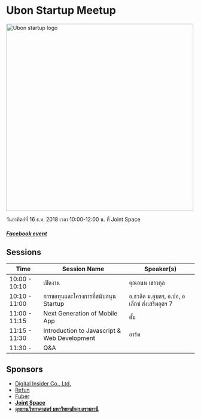 # Ubon Startup Meetup
<img src="ubonstartup2018.jpg" alt="Ubon startup logo" width="500">


วันอาทิตย์ที่ 16 ธ.ค. 2018 เวลา 10:00-12:00 น. ที่ Joint Space


##### [Facebook event](https://www.facebook.com/events/1997837973643362/)

## Sessions

| Time | Session Name | Speaker(s) |
| ------------ | ------------ | ---------- |
| 10:00 - 10:10 | เปิดงาน | คุณอนน เชาวกุล |
| 10:10 - 11:00 | การขอทุนและโครงการที่สนับสนุน Startup | อ.ชวลิต ม.อุบลฯ, อ.ปอ, อเล็กซ์ ส่งเสริมอุตฯ 7  |
| 11:00 - 11:15 | Next Generation of Mobile App | ตั้ม |
| 11:15 - 11:30 | Introduction to Javascript & Web Development | อาร์ต |
| 11:30 -  | Q&A| |


## Sponsors

- [Digital Insider Co., Ltd.](https://www.facebook.com/digitalinsider)
- [Refun](http://refun.com)
- [Fuber](https://www.facebook.com/fuberDev/?ref=bookmarks)
- **[Joint Space](https://www.facebook.com/Jointspace.ubu)**
- **[อุทยานวิทยาศาสตร์ มหาวิทยาลัยอุบลราชธานี](http://www.spark.in.th/)**
